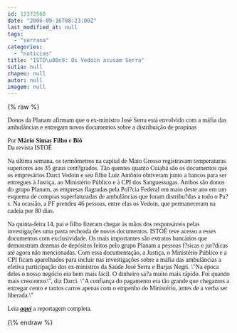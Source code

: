 ```yaml
---
id: 12372568
date: "2006-09-16T08:23:00Z"
last_modified_at: null
tags:
  - "serrana"
categories:
  - "noticias"
title: "ISTO\u00c9: Os Vedoin acusam Serra"
sutia: null
chapeu: null
autor: null
imagem: null
---
```

{\% raw %}
<p><P><FONT face=Verdana>Donos da Planam afirmam que o ex-ministro José Serra está envolvido com a máfia das ambulâncias e entregam novos documentos sobre a distribuição de propinas</FONT></P></p>
<p><P><FONT face=Verdana>Por <B>Mário Simas Filho</B> e <B>Biô</B><BR>Da revista ISTOÉ</FONT></P></p>
<p><P><FONT face=Verdana>Na última semana, os termômetros na capital de Mato Grosso registravam temperaturas superiores aos 35 graus cent?grados. Tão quentes quanto Cuiabá são os documentos que os empresários Darci Vedoin e seu filho Luiz Antônio obtiveram junto a bancos para ser entregues à Justiça, ao Ministério Público e à CPI dos Sanguessugas. Ambos são donos do grupo Planam, as empresas flagradas pela Pol?cia Federal em maio deste ano em um esquema de compras superfaturadas de ambulâncias que foram distribu?das a todo o Pa?s. Na ocasião, a PF prendeu 46 pessoas, entre elas os Vedoin, que permaneceram na cadeia por 80 dias. </FONT></P></p>
<p><P><FONT face=Verdana>Na quinta-feira 14, pai e filho fizeram chegar às mãos dos responsáveis pelas investigações uma pasta recheada de novos documentos. ISTOÉ teve acesso a esses documentos com exclusividade. Os mais importantes são extratos bancários que demonstram dezenas de depósitos feitos pelo grupo Planam a pessoas f?sicas e jur?dicas até agora não mencionadas. Com essa documentação, a Justiça, o Ministério Público e a CPI ficam aparelhados para incluir nas investigações sobre a máfia das ambulâncias a efetiva participação dos ex-ministros da Saúde José Serra e Barjas Negri. \"Na época deles o nosso negócio era bem mais fácil. O dinheiro sa?a muito mais rápido. Foi quando mais crescemos\", diz Darci. \"A confiança do pagamento era tão grande que chegamos a entregar cento e tantos carros apenas com o empenho do Ministério, antes de a verba ser liberada.\"</FONT></P><FONT face=Verdana></p>
<p><P>Leia <STRONG><EM><A href=\"https://www.terra.com.br/istoe/\" target=_blank>aqui</A></EM></STRONG> a reportagem completa.</P></FONT> </p>
{\% endraw %}